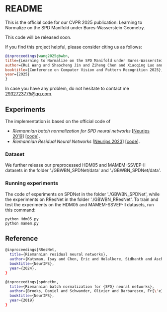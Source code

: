 # README
This is the official code for our CVPR 2025 publication: Learning to Normalize on the SPD Manifold under Bures-Wasserstein Geometry.

This code will be released soon.

If you find this project helpful, please consider citing us as follows:

```bib
@inproceedings{wang2025gbwbn,
title={Learning to Normalize on the SPD Manifold under Bures-Wasserstein Geometry},
author={Rui Wang and Shaocheng Jin and Ziheng Chen and Xiaoqing Luo and Xiao-Jun Wu},
booktitle={Conference on Computer Vision and Pattern Recognition 2025},
year={2025}
}
```

In case you have any problem, do not hesitate to contact me 2932723775@qq.com.

## Experiments

The implementation is based on the official code of 
    
- *Riemannian batch normalization for SPD neural networks* [[Neurips 2019](https://papers.nips.cc/paper_files/paper/2019/hash/6e69ebbfad976d4637bb4b39de261bf7-Abstract.html)] [[code](https://papers.nips.cc/paper_files/paper/2019/file/6e69ebbfad976d4637bb4b39de261bf7-Supplemental.zip)].
- *Riemannian Residual Neural Networks* [[Neurips 2023](https://proceedings.neurips.cc/paper_files/paper/2023/hash/c868aa7437dc9b29e674cd2e25689021-Abstract-Conference.html)] [[code](https://github.com/CUAI/Riemannian-Residual-Neural-Networks)].

### Dataset
We further release our preprocessed HDM05 and MAMEM-SSVEP-II datasets in the folder './GBWBN_SPDNet/data' and './GBWBN_SPDNet/data'. 

### Running experiments
The code of experiments on SPDNet in the folder './GBWBN_SPDNet', while the experiments on RResNet in the folder './GBWBN_RResNet'.
To train and test the experiments on the HDM05 and MAMEM-SSVEP-II datasets, run this command:

```train and test
python Hdm05.py
python mamem.py
```
## Reference
```bash
@inproceedings{RResNet,
  title={Riemannian residual neural networks},
  author={Katsman, Isay and Chen, Eric and Holalkere, Sidhanth and Asch, Anna and Lou, Aaron and Lim, Ser Nam and De Sa, Christopher M},
  booktitle={NeurIPS},
  year={2024},
}
```

```bash
@inproceedings{spdnetbn,
  title={Riemannian batch normalization for {SPD} neural networks},
  author={Brooks, Daniel and Schwander, Olivier and Barbaresco, Fr{\'e}d{\'e}ric and Schneider, Jean-Yves and Cord, Matthieu},
  booktitle={NeurIPS},
  year={2019}
}
```


